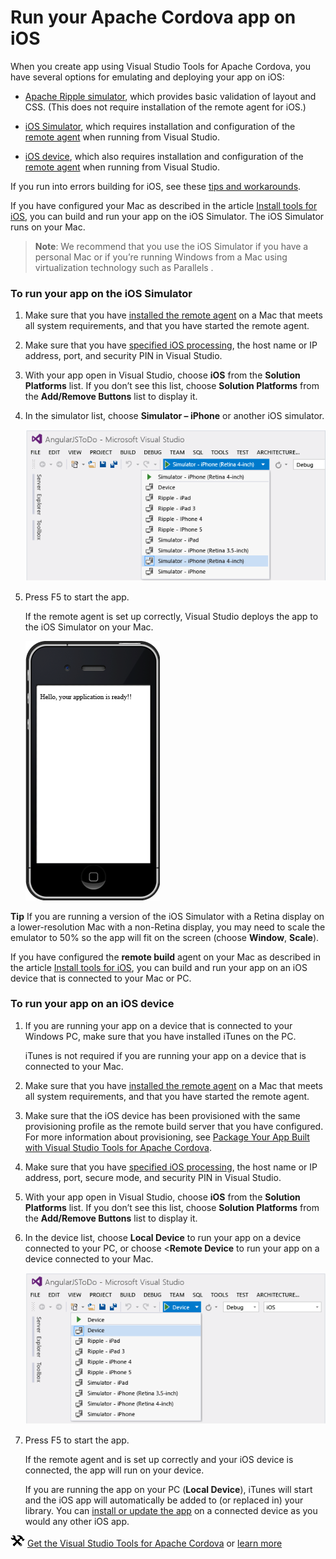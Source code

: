 <properties
   pageTitle="Run your Apache Cordova app on iOS | Cordova"
   description="description"
   services="na"
   documentationCenter=""
   authors="Mikejo5000"
   tags=""/>
<tags
   ms.service="na"
   ms.devlang="javascript"
   ms.topic="article"
   ms.tgt_pltfrm="mobile-multiple"
   ms.workload="na"
   ms.date="09/10/2015"
   ms.author="mikejo"/>
# Run your Apache Cordova app on iOS

When you create app using Visual Studio Tools for Apache Cordova, you have several options for emulating and deploying your app on iOS:

*   [Apache Ripple simulator](run-app-ripple-simulator.md), which provides basic validation of layout and CSS. (This does not require installation of the remote agent for iOS.)

*   [iOS Simulator](#iOSSimulator)</span>, which requires installation and configuration of the [remote agent](../getting-started/ios-guide.md) when running from Visual Studio.

*   [iOS device](#iOSDevice)</span>, which also requires installation and configuration of the [remote agent](../getting-started/ios-guide.md) when running from Visual Studio.

If you run into errors building for iOS, see these [tips and workarounds](../tips-and-workarounds/tips-and-workarounds-readme.md).

If you have configured your Mac as described in the article [Install tools for iOS](../getting-started/ios-guide.md), you can build and run your app on the iOS Simulator. The iOS Simulator runs on your Mac.

>**Note**: We recommend that you use the iOS Simulator if you have a personal Mac or if you’re running Windows from a Mac using virtualization technology such as Parallels .

### To run your app on the iOS Simulator <a name="iOSSimulator"></a>

1.   Make sure that you have [installed the remote agent](../getting-started/ios-guide.md) on a Mac that meets all system requirements, and that you have started the remote agent.

2.   Make sure that you have [specified iOS processing](../getting-started/ios-guide.md), the host name or IP address, port, and security PIN in Visual Studio.

3.  With your app open in Visual Studio, choose **iOS** from the **Solution Platforms** list. If you don’t see this list, choose **Solution Platforms** from the **Add/Remove Buttons** list to display it.

4.  In the simulator list, choose **Simulator – iPhone** or another iOS simulator.

    ![Selecting the iOS Simulator](media/run-app-ios/run-ios-simulator-select.png)
5.  Press F5 to start the app.

    If the remote agent is set up correctly, Visual Studio deploys the app to the iOS Simulator on your Mac.

    ![iOS Simulator running on a Mac](media/run-app-ios/run-ios-simulator.png)

**Tip** If you are running a version of the iOS Simulator with a Retina display on a lower-resolution Mac with a non-Retina display, you may need to scale the emulator to 50% so the app will fit on the screen (choose **Window**, **Scale**).

If you have configured the **remote build** agent on your Mac as described in the article [Install tools for iOS](../getting-started/ios-guide.md), you can build and run your app on an iOS device that is connected to your Mac or PC.

### To run your app on an iOS device <a name="iOSDevice"></a>

1.  If you are running your app on a device that is connected to your Windows PC, make sure that you have installed iTunes on the PC.

	iTunes is not required if you are running your app on a device that is connected to your Mac.

2.  Make sure that you have [installed the remote agent](../getting-started/ios-guide.md) on a Mac that meets all system requirements, and that you have started the remote agent.

3.  Make sure that the iOS device has been provisioned with the same provisioning profile as the remote build server that you have configured. For more information about provisioning, see [Package Your App Built with Visual Studio Tools for Apache Cordova](../package-and-publish/package-app-built-with-visual-studio.md)</span>.

4.  Make sure that you have [specified iOS processing](../getting-started/ios-guide.md), the host name or IP address, port, secure mode, and security PIN in Visual Studio.

5.  With your app open in Visual Studio, choose **iOS** from the **Solution Platforms** list. If you don’t see this list, choose **Solution Platforms** from the **Add/Remove Buttons** list to display it.

6.  In the device list, choose **Local Device** to run your app on a device connected to your PC, or choose <**Remote Device** to run your app on a device connected to your Mac.

    ![Selecting an iOS device](media/run-app-ios/run-ios-device-select.png)
7.  Press F5 to start the app.

    If the remote agent and is set up correctly and your iOS device is connected, the app will run on your device.

    If you are running the app on your PC (**Local Device**), iTunes will start and the iOS app will automatically be added to (or replaced in) your library. You can [install or update the app](http://support.apple.com/kb/PH12315) on a connected device as you would any other iOS app.

![Download the tools](media/run-app-ios/run-ios-download-link.png) [Get the Visual Studio Tools for Apache Cordova](http://aka.ms/mchm38) or [learn more](https://www.visualstudio.com/cordova-vs.aspx)
